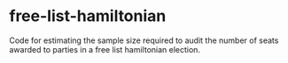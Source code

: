 # free-list-hamiltonian
Code for estimating the sample size required to audit the number of seats awarded to parties in a free list hamiltonian election. 
